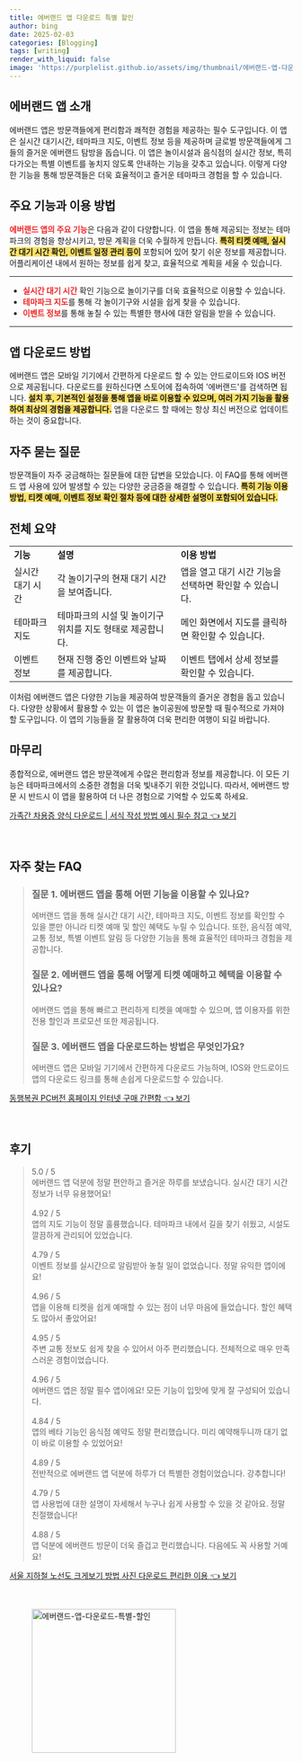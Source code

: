 ```yaml
---
title: 에버랜드 앱 다운로드 특별 할인
author: bing
date: 2025-02-03
categories: [Blogging]
tags: [writing]
render_with_liquid: false
image: 'https://purplelist.github.io/assets/img/thumbnail/에버랜드-앱-다운로드-특별-할인.webp'
---
```



<h2 id='에버랜드 앱 소개'>에버랜드 앱 소개</h2>

<p>에버랜드 앱은 방문객들에게 편리함과 쾌적한 경험을 제공하는 필수 도구입니다. 이 앱은 실시간 대기시간, 테마파크 지도, 이벤트 정보 등을 제공하며 글로벌 방문객들에게 그들의 즐거운 에버랜드 탐방을 돕습니다. 이 앱은 놀이시설과 음식점의 실시간 정보, 특히 다가오는 특별 이벤트를 놓치지 않도록 안내하는 기능을 갖추고 있습니다. 이렇게 다양한 기능을 통해 방문객들은 더욱 효율적이고 즐거운 테마파크 경험을 할 수 있습니다.</p>

<h2 id='주요 기능과 이용 방법'>주요 기능과 이용 방법</h2>

<p><b><span style="color: #ee2323;">에버랜드 앱의 주요 기능</span></b>은 다음과 같이 다양합니다. 이 앱을 통해 제공되는 정보는 테마파크의 경험을 향상시키고, 방문 계획을 더욱 수월하게 만듭니다. <b><span style="background-color: #ffe066;">특히 티켓 예매, 실시간 대기 시간 확인, 이벤트 일정 관리 등이</span></b> 포함되어 있어 찾기 쉬운 정보를 제공합니다. 어플리케이션 내에서 원하는 정보를 쉽게 찾고, 효율적으로 계획을 세울 수 있습니다.</p>

<hr />

<ul>
    <li><b><span style="color: #ee2323;">실시간 대기 시간</span></b> 확인 기능으로 놀이기구를 더욱 효율적으로 이용할 수 있습니다.</li>
    <li><b><span style="color: #ee2323;">테마파크 지도</span></b>를 통해 각 놀이기구와 시설을 쉽게 찾을 수 있습니다.</li>
    <li><b><span style="color: #ee2323;">이벤트 정보</span></b>를 통해 놓칠 수 있는 특별한 행사에 대한 알림을 받을 수 있습니다.</li>
</ul>

<hr />

<h2 id='앱 다운로드 방법'>앱 다운로드 방법</h2>

<p>에버랜드 앱은 모바일 기기에서 간편하게 다운로드 할 수 있는 안드로이드와 IOS 버전으로 제공됩니다. 다운로드를 원하신다면 스토어에 접속하여 '에버랜드'를 검색하면 됩니다. <b><span style="background-color: #ffe066;">설치 후, 기본적인 설정을 통해 앱을 바로 이용할 수 있으며, 여러 가지 기능을 활용하여 최상의 경험을 제공합니다.</span></b> 앱을 다운로드 할 때에는 항상 최신 버전으로 업데이트하는 것이 중요합니다.</p>

<h2 id='자주 묻는 질문'>자주 묻는 질문</h2>

<p>방문객들이 자주 궁금해하는 질문들에 대한 답변을 모았습니다. 이 FAQ를 통해 에버랜드 앱 사용에 있어 발생할 수 있는 다양한 궁금증을 해결할 수 있습니다. <b><span style="background-color: #ffe066;">특히 기능 이용 방법, 티켓 예매, 이벤트 정보 확인 절차 등에 대한 상세한 설명이 포함되어 있습니다.</span></b></p>

<h2 id='전체 요약'>전체 요약</h2>

<table>
    <tr>
        <td><b>기능</b></td>
        <td><b>설명</b></td>
        <td><b>이용 방법</b></td>
    </tr>
    <tr>
        <td>실시간 대기 시간</td>
        <td>각 놀이기구의 현재 대기 시간을 보여줍니다.</td>
        <td>앱을 열고 대기 시간 기능을 선택하면 확인할 수 있습니다.</td>
    </tr>
    <tr>
        <td>테마파크 지도</td>
        <td>테마파크의 시설 및 놀이기구 위치를 지도 형태로 제공합니다.</td>
        <td>메인 화면에서 지도를 클릭하면 확인할 수 있습니다.</td>
    </tr>
    <tr>
        <td>이벤트 정보</td>
        <td>현재 진행 중인 이벤트와 날짜를 제공합니다.</td>
        <td>이벤트 탭에서 상세 정보를 확인할 수 있습니다.</td>
    </tr>
</table>

<p>이처럼 에버랜드 앱은 다양한 기능을 제공하여 방문객들의 즐거운 경험을 돕고 있습니다. 다양한 상황에서 활용할 수 있는 이 앱은 놀이공원에 방문할 때 필수적으로 가져야 할 도구입니다. 이 앱의 기능들을 잘 활용하여 더욱 편리한 여행이 되길 바랍니다.</p>

<h2 id='마무리'>마무리</h2>

<p>종합적으로, 에버랜드 앱은 방문객에게 수많은 편리함과 정보를 제공합니다. 이 모든 기능은 테마파크에서의 소중한 경험을 더욱 빛내주기 위한 것입니다. 따라서, 에버랜드 방문 시 반드시 이 앱을 활용하여 더 나은 경험으로 기억할 수 있도록 하세요.</p>


<p><a class="click-button" title="가족간 차용증 양식 다운로드 | 서식 작성 방법 예시 필수 참고" href="https://purplelist.github.io/posts/%EA%B0%80%EC%A1%B1%EA%B0%84-%EC%B0%A8%EC%9A%A9%EC%A6%9D-%EC%96%91%EC%8B%9D-%EB%8B%A4%EC%9A%B4%EB%A1%9C%EB%93%9C-%EC%84%9C%EC%8B%9D-%EC%9E%91%EC%84%B1-%EB%B0%A9%EB%B2%95-%EC%98%88%EC%8B%9C-%ED%95%84%EC%88%98-%EC%B0%B8%EA%B3%A0/" rel="dofollow">가족간 차용증 양식 다운로드 | 서식 작성 방법 예시 필수 참고 👈 보기</a></p><br>
<h2 id='자주_찾는_FAQ'>자주 찾는 FAQ</h2>
<div itemscope="" itemtype="https://schema.org/FAQPage"> 
<blockquote> 
<div itemscope="" itemprop="mainEntity" itemtype="https://schema.org/Question"> 
<h3 itemprop="name">질문 1. 에버랜드 앱을 통해 어떤 기능을 이용할 수 있나요?</h3> 
<div itemscope="" itemprop="acceptedAnswer" itemtype="https://schema.org/Answer"> 
<span itemprop="text"> 
<p>에버랜드 앱을 통해 실시간 대기 시간, 테마파크 지도, 이벤트 정보를 확인할 수 있을 뿐만 아니라 티켓 예매 및 할인 혜택도 누릴 수 있습니다. 또한, 음식점 예약, 교통 정보, 특별 이벤트 알림 등 다양한 기능을 통해 효율적인 테마파크 경험을 제공합니다.</p> 
</span> 
</div> 
</div> 

<div itemscope="" itemprop="mainEntity" itemtype="https://schema.org/Question"> 
<h3 itemprop="name">질문 2. 에버랜드 앱을 통해 어떻게 티켓 예매하고 혜택을 이용할 수 있나요?</h3> 
<div itemscope="" itemprop="acceptedAnswer" itemtype="https://schema.org/Answer"> 
<span itemprop="text"> 
<p>에버랜드 앱을 통해 빠르고 편리하게 티켓을 예매할 수 있으며, 앱 이용자를 위한 전용 할인과 프로모션 또한 제공됩니다.</p> 
</span> 
</div> 
</div> 

<div itemscope="" itemprop="mainEntity" itemtype="https://schema.org/Question"> 
<h3 itemprop="name">질문 3. 에버랜드 앱을 다운로드하는 방법은 무엇인가요?</h3> 
<div itemscope="" itemprop="acceptedAnswer" itemtype="https://schema.org/Answer"> 
<span itemprop="text"> 
<p>에버랜드 앱은 모바일 기기에서 간편하게 다운로드 가능하며, IOS와 안드로이드 앱의 다운로드 링크를 통해 손쉽게 다운로드할 수 있습니다.</p> 
</span> 
</div> 
</div> 

</blockquote> 
</div>
<p><a class="click-button" title="동행복권 PC버전 홈페이지 인터넷 구매 간편함" href="https://purplelist.github.io/posts/%EB%8F%99%ED%96%89%EB%B3%B5%EA%B6%8C-PC%EB%B2%84%EC%A0%84-%ED%99%88%ED%8E%98%EC%9D%B4%EC%A7%80-%EC%9D%B8%ED%84%B0%EB%84%B7-%EA%B5%AC%EB%A7%A4-%EA%B0%84%ED%8E%B8%ED%95%A8/" rel="dofollow">동행복권 PC버전 홈페이지 인터넷 구매 간편함 👈 보기</a></p><br>
<h2 id='후기'>후기</h2>
<div itemscope itemtype="https://schema.org/Product">
  <blockquote>
  <div itemprop="review" itemscope itemtype="https://schema.org/Review">
      <div itemprop="reviewRating" itemscope itemtype="https://schema.org/Rating"> <span itemprop="ratingValue">5.0</span> / <span itemprop="bestRating">5</span> </div>
      <span itemprop="reviewBody">에버랜드 앱 덕분에 정말 편안하고 즐거운 하루를 보냈습니다. 실시간 대기 시간 정보가 너무 유용했어요!</span>
  </div>
  <br>
  <div itemprop="review" itemscope itemtype="https://schema.org/Review">
      <div itemprop="reviewRating" itemscope itemtype="https://schema.org/Rating"> <span itemprop="ratingValue">4.92</span> / <span itemprop="bestRating">5</span> </div>
      <span itemprop="reviewBody">앱의 지도 기능이 정말 훌륭했습니다. 테마파크 내에서 길을 찾기 쉬웠고, 시설도 깔끔하게 관리되어 있었습니다.</span>
  </div>
  <br>
  <div itemprop="review" itemscope itemtype="https://schema.org/Review">
      <div itemprop="reviewRating" itemscope itemtype="https://schema.org/Rating"> <span itemprop="ratingValue">4.79</span> / <span itemprop="bestRating">5</span> </div>
      <span itemprop="reviewBody">이벤트 정보를 실시간으로 알림받아 놓칠 일이 없었습니다. 정말 유익한 앱이에요!</span>
  </div>
  <br>
  <div itemprop="review" itemscope itemtype="https://schema.org/Review">
      <div itemprop="reviewRating" itemscope itemtype="https://schema.org/Rating"> <span itemprop="ratingValue">4.96</span> / <span itemprop="bestRating">5</span> </div>
      <span itemprop="reviewBody">앱을 이용해 티켓을 쉽게 예매할 수 있는 점이 너무 마음에 들었습니다. 할인 혜택도 많아서 좋았어요!</span>
  </div>
  <br>
  <div itemprop="review" itemscope itemtype="https://schema.org/Review">
      <div itemprop="reviewRating" itemscope itemtype="https://schema.org/Rating"> <span itemprop="ratingValue">4.95</span> / <span itemprop="bestRating">5</span> </div>
      <span itemprop="reviewBody">주변 교통 정보도 쉽게 찾을 수 있어서 아주 편리했습니다. 전체적으로 매우 만족스러운 경험이었습니다.</span>
  </div>
  <br>
  <div itemprop="review" itemscope itemtype="https://schema.org/Review">
      <div itemprop="reviewRating" itemscope itemtype="https://schema.org/Rating"> <span itemprop="ratingValue">4.96</span> / <span itemprop="bestRating">5</span> </div>
      <span itemprop="reviewBody">에버랜드 앱은 정말 필수 앱이에요! 모든 기능이 입맛에 맞게 잘 구성되어 있습니다.</span>
  </div>
  <br>
  <div itemprop="review" itemscope itemtype="https://schema.org/Review">
      <div itemprop="reviewRating" itemscope itemtype="https://schema.org/Rating"> <span itemprop="ratingValue">4.84</span> / <span itemprop="bestRating">5</span> </div>
      <span itemprop="reviewBody">앱의 베타 기능인 음식점 예약도 정말 편리했습니다. 미리 예약해두니까 대기 없이 바로 이용할 수 있었어요!</span>
  </div>
  <br>
  <div itemprop="review" itemscope itemtype="https://schema.org/Review">
      <div itemprop="reviewRating" itemscope itemtype="https://schema.org/Rating"> <span itemprop="ratingValue">4.89</span> / <span itemprop="bestRating">5</span> </div>
      <span itemprop="reviewBody">전반적으로 에버랜드 앱 덕분에 하루가 더 특별한 경험이었습니다. 강추합니다!</span>
  </div>
  <br>
  <div itemprop="review" itemscope itemtype="https://schema.org/Review">
      <div itemprop="reviewRating" itemscope itemtype="https://schema.org/Rating"> <span itemprop="ratingValue">4.79</span> / <span itemprop="bestRating">5</span> </div>
      <span itemprop="reviewBody">앱 사용법에 대한 설명이 자세해서 누구나 쉽게 사용할 수 있을 것 같아요. 정말 친절했습니다!</span>
  </div>
  <br>
  <div itemprop="review" itemscope itemtype="https://schema.org/Review">
      <div itemprop="reviewRating" itemscope itemtype="https://schema.org/Rating"> <span itemprop="ratingValue">4.88</span> / <span itemprop="bestRating">5</span> </div>
      <span itemprop="reviewBody">앱 덕분에 에버랜드 방문이 더욱 즐겁고 편리했습니다. 다음에도 꼭 사용할 거예요!</span>
  </div>
  </blockquote>
</div>
<p><a class="click-button" title="서울 지하철 노선도 크게보기 방법 사진 다운로드 편리한 이용" href="https://purplelist.github.io/posts/%EC%84%9C%EC%9A%B8-%EC%A7%80%ED%95%98%EC%B2%A0-%EB%85%B8%EC%84%A0%EB%8F%84-%ED%81%AC%EA%B2%8C%EB%B3%B4%EA%B8%B0-%EB%B0%A9%EB%B2%95-%EC%82%AC%EC%A7%84-%EB%8B%A4%EC%9A%B4%EB%A1%9C%EB%93%9C-%ED%8E%B8%EB%A6%AC%ED%95%9C-%EC%9D%B4%EC%9A%A9/" rel="dofollow">서울 지하철 노선도 크게보기 방법 사진 다운로드 편리한 이용 👈 보기</a></p><br>
<figure class="image"><img src="https://purplelist.github.io/assets/img/thumbnail/에버랜드-앱-다운로드-특별-할인.webp" alt="에버랜드-앱-다운로드-특별-할인" width="256" height="256"></figure>